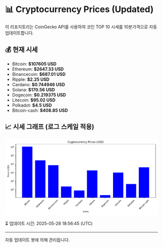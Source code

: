 
# 📊 Cryptocurrency Prices (Updated)

이 리포지토리는 CoinGecko API를 사용하여 코인 TOP 10 시세를 10분가격으로 자동 업데이트합니다.

## 💰 현재 시세
- Bitcoin: **$107605 USD**
- Ethereum: **$2647.33 USD**
- Binancecoin: **$687.01 USD**
- Ripple: **$2.25 USD**
- Cardano: **$0.744946 USD**
- Solana: **$170.56 USD**
- Dogecoin: **$0.219375 USD**
- Litecoin: **$95.02 USD**
- Polkadot: **$4.5 USD**
- Bitcoin-cash: **$408.85 USD**

## 📈 시세 그래프 (로그 스케일 적용)
![Crypto Prices](crypto_prices.png)

⏳ 업데이트 시간: 2025-05-28 18:56:45 (UTC)

---
자동 업데이트 봇에 의해 관리됩니다.
